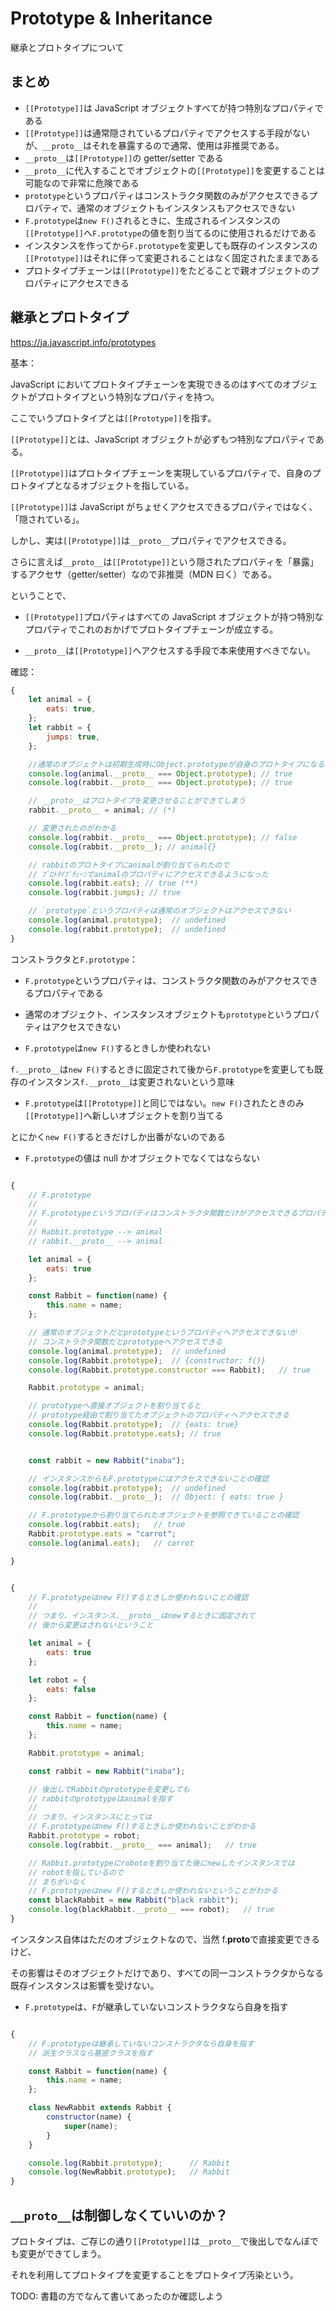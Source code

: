 # Prototype & Inheritance

継承とプロトタイプについて

## まとめ

-   `[[Prototype]]`は JavaScript オブジェクトすべてが持つ特別なプロパティである
-   `[[Prototype]]`は通常隠されているプロパティでアクセスする手段がないが、`__proto__`はそれを暴露するので通常、使用は非推奨である。
-   `__proto__`は`[[Prototype]]`の getter/setter である
-   `__proto__`に代入することでオブジェクトの`[[Prototype]]`を変更することは可能なので非常に危険である
-   `prototype`というプロパティはコンストラクタ関数のみがアクセスできるプロパティで、通常のオブジェクトもインスタンスもアクセスできない
-   `F.prototype`は`new F()`されるときに、生成されるインスタンスの`[[Prototype]]`へ`F.prototype`の値を割り当てるのに使用されるだけである
-   インスタンスを作ってから`F.prototype`を変更しても既存のインスタンスの`[[Prototype]]`はそれに伴って変更されることはなく固定されたままである
-   プロトタイプチェーンは`[[Prototype]]`をたどることで親オブジェクトのプロパティにアクセスできる

## 継承とプロトタイプ

https://ja.javascript.info/prototypes

基本：

JavaScript においてプロトタイプチェーンを実現できるのはすべてのオブジェクトがプロトタイプという特別なプロパティを持つ。

ここでいうプロトタイプとは`[[Prototype]]`を指す。

`[[Prototype]]`とは、JavaScript オブジェクトが必ずもつ特別なプロパティである。

`[[Prototype]]`はプロトタイプチェーンを実現しているプロパティで、自身のプロトタイプとなるオブジェクトを指している。

`[[Prototype]]`は JavaScript がちょせくアクセスできるプロパティではなく、「隠されている」。

しかし、実は`[[Prototype]]`は`__proto__`プロパティでアクセスできる。

さらに言えば`__proto__`は`[[Prototype]]`という隠されたプロパティを「暴露」するアクセサ（getter/setter）なので非推奨（MDN 曰く）である。

ということで、

-   `[[Prototype]]`プロパティはすべての JavaScript オブジェクトが持つ特別なプロパティでこれのおかげでプロトタイプチェーンが成立する。

-   `__proto__`は`[[Prototype]]`へアクセスする手段で本来使用すべきでない。

確認：

```JavaScript
{
    let animal = {
        eats: true,
    };
    let rabbit = {
        jumps: true,
    };

    //通常のオブジェクトは初期生成時にObject.prototypeが自身のプロトタイプになる
    console.log(animal.__proto__ === Object.prototype); // true
    console.log(rabbit.__proto__ === Object.prototype); // true

    // __proto__はプロトタイプを変更させることができてしまう
    rabbit.__proto__ = animal; // (*)

    // 変更されたのがわかる
    console.log(rabbit.__proto__ === Object.prototype); // false
    console.log(rabbit.__proto__); // animal{}

    // rabbitのプロトタイプにanimalが割り当てられたので
    // ﾌﾟﾛﾄﾀｲﾌﾟﾁｪｰﾝでanimalのプロパティにアクセスできるようになった
    console.log(rabbit.eats); // true (**)
    console.log(rabbit.jumps); // true

    // `prototype`というプロパティは通常のオブジェクトはアクセスできない
    console.log(animal.prototype);  // undefined
    console.log(rabbit.prototype);  // undefined
}

```

コンストラクタと`F.prototype`：

-   `F.prototype`というプロパティは、コンストラクタ関数のみがアクセスできるプロパティである

-   通常のオブジェクト、インスタンスオブジェクトも`prototype`というプロパティはアクセスできない

-   `F.prototype`は`new F()`するときしか使われない

`f.__proto__`は`new F()`するときに固定されて後から`F.prototype`を変更しても既存のインスタンス`f.__proto__`は変更されないという意味

-   `F.prototype`は`[[Prototype]]`と同じではない。`new F()`されたときのみ`[[Prototype]]`へ新しいオブジェクトを割り当てる

とにかく`new F()`するときだけしか出番がないのである

-   `F.prototype`の値は null かオブジェクトでなくてはならない

```JavaScript

{
    // F.prototype
    //
    // F.prototypeというプロパティはコンストラクタ関数だけがアクセスできるプロパティ
    //
    // Rabbit.prototype --> animal
    // rabbit.__proto__ --> animal

    let animal = {
        eats: true
    };

    const Rabbit = function(name) {
        this.name = name;
    };

    // 通常のオブジェクトだとprototypeというプロパティへアクセスできないが
    // コンストラクタ関数だとprototypeへアクセスできる
    console.log(animal.prototype);  // undefined
    console.log(Rabbit.prototype);  // {constructor: f()}
    console.log(Rabbit.prototype.constructor === Rabbit);   // true

    Rabbit.prototype = animal;

    // prototypeへ直接オブジェクトを割り当てると
    // prototype経由で割り当てたオブジェクトのプロパティへアクセスできる
    console.log(Rabbit.prototype);  // {eats: true}
    console.log(Rabbit.prototype.eats); // true


    const rabbit = new Rabbit("inaba");

    // インスタンスからもF.prototypeにはアクセスできないことの確認
    console.log(rabbit.prototype);  // undefined
    console.log(rabbit.__proto__);  // Object: { eats: true }

    // F.prototypeから割り当てられたオブジェクトを参照できていることの確認
    console.log(rabbit.eats);   // true
    Rabbit.prototype.eats = "carrot";
    console.log(animal.eats);   // carrot

}


{
    // F.prototypeはnew F()するときしか使われないことの確認
    //
    // つまり、インスタンス.__proto__はnewするときに固定されて
    // 後から変更はされないということ

    let animal = {
        eats: true
    };

    let robot = {
        eats: false
    };

    const Rabbit = function(name) {
        this.name = name;
    };

    Rabbit.prototype = animal;

    const rabbit = new Rabbit("inaba");

    // 後出しでRabbitのprototypeを変更しても
    // rabbitのprototypeはanimalを指す
    //
    // つまり、インスタンスにとっては
    // F.prototypeはnew F()するときしか使われないことがわかる
    Rabbit.prototype = robot;
    console.log(rabbit.__proto__ === animal);   // true

    // Rabbit.prototypeにrobotoを割り当てた後にnewしたインスタンスでは
    // robotを指しているので
    // まちがいなく
    // F.prototypeはnew F()するときしか使われないということがわかる
    const blackRabbit = new Rabbit("black rabbit");
    console.log(blackRabbit.__proto__ === robot);   // true
}
```

インスタンス自体はただのオブジェクトなので、当然 f.**proto**で直接変更できるけど、

その影響はそのオブジェクトだけであり、すべての同一コンストラクタからなる既存インスタンスは影響を受けない。

-   `F.prototype`は、`F`が継承していないコンストラクタなら自身を指す

```JavaScript

{
    // F.prototypeは継承していないコンストラクタなら自身を指す
    // 派生クラスなら基底クラスを指す

    const Rabbit = function(name) {
        this.name = name;
    };

    class NewRabbit extends Rabbit {
        constructor(name) {
            super(name);
        }
    }

    console.log(Rabbit.prototype);      // Rabbit
    console.log(NewRabbit.prototype);   // Rabbit
}
```

## `__proto__`は制御しなくていいのか？

プロトタイプは、ご存じの通り`[[Prototype]]`は`__proto__`で後出しでなんぼでも変更ができてしまう。

それを利用してプロトタイプを変更することをプロトタイプ汚染という。

TODO: 書籍の方でなんて書いてあったのか確認しよう
